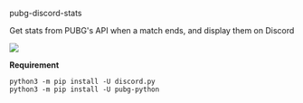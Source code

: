 pubg-discord-stats

Get stats from PUBG's API when a match ends, and display them on Discord

![](https://i.imgur.com/pLHVx6D.png)

**Requirement**

```
python3 -m pip install -U discord.py
python3 -m pip install -U pubg-python
```
